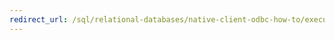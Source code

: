 ```yaml
---
redirect_url: /sql/relational-databases/native-client-odbc-how-to/execute-queries/executing-queries-how-to-topics-odbc
---
```

